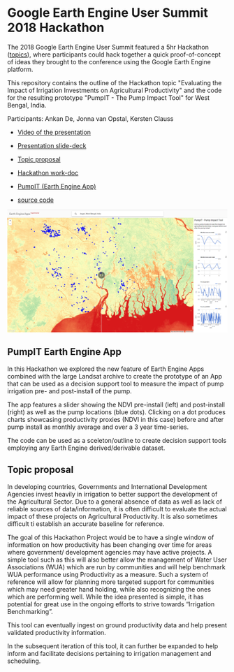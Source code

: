 # Google Earth Engine User Summit 2018 Hackathon

The 2018 Google Earth Engine User Summit featured a 5hr Hackathon ([topics](https://sites.google.com/earthoutreach.org/eeus2018/agenda/hackathon)), where participants could hack together a quick proof-of-concept of ideas they brought to the conference using the Google Earth Engine platform.


This repository contains the outline of the Hackathon topic "Evaluating the Impact of Irrigation Investments on Agricultural Productivity" and the code for the resulting prototype "PumpIT - The Pump Impact Tool" for West Bengal, India.

Participants: Ankan De, Jonna van Opstal, Kersten Clauss

- [Video of the presentation](https://youtu.be/9dbtBHT8uJo)

- [Presentation slide-deck](https://docs.google.com/presentation/d/1yARNu9KOWvyyH-r1pxUsfg_2x40piG_vnF7enbHGzP4/edit#slide=id.g3c5fd1ce4d_0_0)

- [Topic proposal](https://docs.google.com/document/d/1B4vNH9T8AbjEO7R_p9x-6JJ3DP9kJwKZCauDte9IBmI/edit)

- [Hackathon work-doc](https://docs.google.com/document/d/1nu41FK3DkaUF3_OUbR7soO8qU5VCl0Aemc-uifr9i98/edit)

- [PumpIT (Earth Engine App)](https://kersten.users.earthengine.app/view/pumpit)

- [source code](PumpIT.js)

[![PumpIT screenshot](PumpIT.PNG "PumpIT Screenshot")](https://kersten.users.earthengine.app/view/pumpit)

## PumpIT Earth Engine App

In this Hackathon we explored the new feature of Earth Engine Apps combined with the large Landsat archive to create the prototype of an App that can be used as a decision support tool to measure the impact of pump irrigation pre- and post-install of the pump.

The app features a slider showing the NDVI pre-install (left) and post-install (right) as well as the pump locations (blue dots). Clicking on a dot produces charts showcasing productivity proxies (NDVI in this case) before and after pump install as monthly average and over a 3 year time-series.

The code can be used as a sceleton/outline to create decision support tools employing any Earth Engine derived/derivable dataset.

## Topic proposal

In developing countries, Governments and International Development Agencies invest heavily in irrigation to better support the development of the Agricultural Sector. Due to a general absence of data as well as lack of reliable sources of data/information, it is often difficult to evaluate the actual impact of these projects on Agricultural Productivity. It is also sometimes difficult ti establish an accurate baseline for reference.
 
The goal of this Hackathon Project would be to have a single window of information on how productivity has been changing over time for areas where government/ development agencies may have active projects. A simple tool such as this will also better allow the management of Water User Associations (WUA) which are run by communities and will help benchmark WUA performance using Productivity as a measure. Such a system of reference will allow for planning more targeted support for communities which may need greater hand holding, while also recognizing the ones which are performing well. While the idea presented is simple, it has potential for great use in the ongoing efforts to strive towards “Irrigation Benchmarking”.

This tool can eventually ingest on ground productivity data and help present validated productivity information.
 
In the subsequent iteration of this tool, it can further be expanded to help inform and facilitate decisions pertaining to irrigation management and scheduling.



